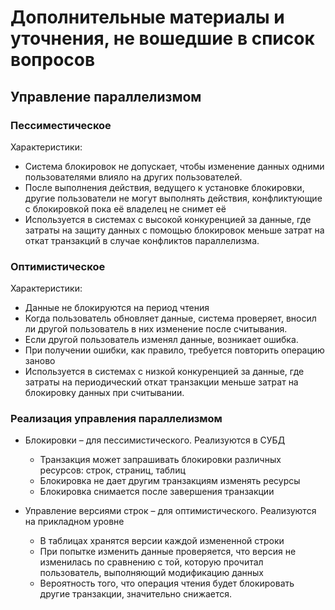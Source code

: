 # Дополнительные материалы и уточнения, не вошедшие в список вопросов

## Управление параллелизмом

### Пессиместическое

Характеристики:

- Система блокировок не допускает, чтобы изменение данных одними пользователями влияло на других пользователей.
- После выполнения действия, ведущего к установке блокировки, другие пользователи не могут выполнять действия, конфликтующие с блокировкой пока её владелец не снимет её
- Используется в системах с высокой конкуренцией за данные, где затраты на защиту данных с помощью блокировок меньше затрат на откат транзакций в случае конфликтов параллелизма.

### Оптимистическое

Характеристики:

- Данные не блокируются на период чтения
- Когда пользователь обновляет данные, система проверяет, вносил ли другой пользователь в них изменение после считывания.
- Если другой пользователь изменял данные, возникает ошибка.
- При получении ошибки, как правило, требуется повторить операцию заново
- Используется в системах с низкой конкуренцией за данные, где затраты на периодический откат транзакции меньше затрат на блокировку данных при считывании.

### Реализация управления параллелизмом

- Блокировки – для пессимистического. Реализуются в СУБД

  - Транзакция может запрашивать блокировки различных ресурсов: строк, страниц, таблиц
  - Блокировка не дает другим транзакциям изменять ресурсы
  - Блокировка снимается после завершения транзакции

- Управление версиями строк – для оптимистического. Реализуются на прикладном уровне

  - В таблицах хранятся версии каждой измененной строки
  - При попытке изменить данные проверяется, что версия не изменилась по сравнению с той, которую прочитал пользователь, выполняющий модификацию данных
  - Вероятность того, что операция чтения будет блокировать другие транзакции, значительно снижается.

